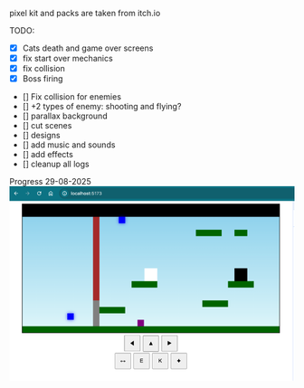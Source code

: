 pixel kit and packs are taken from itch.io

TODO:
- [X] Cats death and game over screens
- [X] fix start over mechanics
- [X] fix collision
- [X] Boss firing
- [] Fix collision for enemies
- [] +2 types of enemy: shooting and flying?
- [] parallax background
- [] cut scenes
- [] designs
- [] add music and sounds
- [] add effects
- [] cleanup all logs

Progress
29-08-2025
![img.png](img.png)